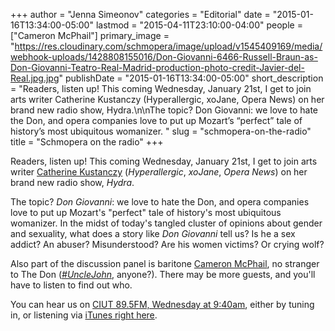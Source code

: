 +++
author = "Jenna Simeonov"
categories = "Editorial"
date = "2015-01-16T13:34:00-05:00"
lastmod = "2015-04-11T23:10:00-04:00"
people = ["Cameron McPhail"]
primary_image = "https://res.cloudinary.com/schmopera/image/upload/v1545409169/media/webhook-uploads/1428808155016/Don-Giovanni-6466-Russell-Braun-as-Don-Giovanni-Teatro-Real-Madrid-production-photo-credit-Javier-del-Real.jpg.jpg"
publishDate = "2015-01-16T13:34:00-05:00"
short_description = "Readers, listen up! This coming Wednesday, January 21st, I get to join arts writer Catherine Kustanczy (Hyperallergic, xoJane, Opera News) on her brand new radio show, Hydra.\n\nThe topic? Don Giovanni: we love to hate the Don, and opera companies love to put up Mozart’s “perfect” tale of history’s most ubiquitous womanizer. "
slug = "schmopera-on-the-radio"
title = "Schmopera on the radio"
+++

<p class="intro">
	Readers, listen up! This coming Wednesday, January 21st, I get to join arts writer <a href="https://twitter.com/catekustanczy" target="_blank">Catherine Kustanczy</a> (<em>Hyperallergic</em>, <em>xoJane</em>, <em>Opera News</em>) on her brand new radio show, <em>Hydra</em>.<br>
</p>
<p>
	The topic? <em>Don Giovanni</em>: we love to hate the Don, and opera companies love to put up Mozart's "perfect" tale of history's most ubiquitous womanizer. In the midst of today's tangled cluster of opinions about gender and sexuality, what does a story like <em>Don Giovanni</em> tell us? Is he a sex addict? An abuser? Misunderstood? Are his women victims? Or crying wolf?
</p>
<p>
	Also part of the discussion panel is baritone <a href="https://twitter.com/cameron_mcphail" target="_blank">Cameron McPhail</a>, no stranger to The Don (<a href="/unclejohn-the-toronto-story/" target="_blank"><em>#UncleJohn</em></a>, anyone?). There may be more guests, and you'll have to listen to find out who.
</p>
<p>
	You can hear us on <a href="http://www.ciut.fm/listen-now/" target="_blank">CIUT 89.5FM, Wednesday at 9:40am</a>, either by tuning in, or listening via <a href="http://128.100.197.46/listen.pls" target="_blank">iTunes right here</a>.
</p>
